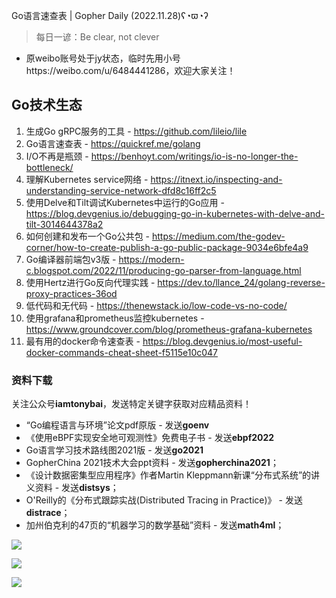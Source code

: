 Go语言速查表 | Gopher Daily (2022.11.28)ʕ◔ϖ◔ʔ

>每日一谚：Be clear, not clever

- 原weibo账号处于jy状态，临时先用小号https://weibo.com/u/6484441286，欢迎大家关注！

## Go技术生态

1. 生成Go gRPC服务的工具 - https://github.com/lileio/lile
2. Go语言速查表 - https://quickref.me/golang
3. I/O不再是瓶颈 - https://benhoyt.com/writings/io-is-no-longer-the-bottleneck/
4. 理解Kubernetes service网络 - https://itnext.io/inspecting-and-understanding-service-network-dfd8c16ff2c5
5. 使用Delve和Tilt调试Kubernetes中运行的Go应用 - https://blog.devgenius.io/debugging-go-in-kubernetes-with-delve-and-tilt-3014644378a2
6. 如何创建和发布一个Go公共包 - https://medium.com/the-godev-corner/how-to-create-publish-a-go-public-package-9034e6bfe4a9
7. Go编译器前端包v3版 - https://modern-c.blogspot.com/2022/11/producing-go-parser-from-language.html
8. 使用Hertz进行Go反向代理实践 - https://dev.to/llance_24/golang-reverse-proxy-practices-36od
9. 低代码和无代码 - https://thenewstack.io/low-code-vs-no-code/
10. 使用grafana和prometheus监控kubernetes - https://www.groundcover.com/blog/prometheus-grafana-kubernetes 
11. 最有用的docker命令速查表 - https://blog.devgenius.io/most-useful-docker-commands-cheat-sheet-f5115e10c047

### 资料下载

关注公众号**iamtonybai**，发送特定关键字获取对应精品资料！

* “Go编程语言与环境”论文pdf原版 - 发送**goenv**
* 《使用eBPF实现安全地可观测性》免费电子书 - 发送**ebpf2022**
* Go语言学习技术路线图2021版 - 发送**go2021**
* GopherChina 2021技术大会ppt资料 - 发送**gopherchina2021**；
* 《设计数据密集型应用程序》作者Martin Kleppmann新课“分布式系统”的讲义资料 - 发送**distsys**；
* O'Reilly的《分布式跟踪实战(Distributed Tracing in Practice)》 - 发送**distrace**；
* 加州伯克利的47页的“机器学习的数学基础”资料 - 发送**math4ml**；

![](https://mmbiz.qpic.cn/mmbiz_png/cH6WzfQ94mb54jsFJZ3Knmz8obUsf3PBShthmdSw5E01TcYmUReGkj0BWpxHak1HlnlzHvLmKax53YSGr7aNlA/0?wx_fmt=png)

![](https://mmbiz.qpic.cn/mmbiz_png/cH6WzfQ94mZsOgPXTXZgWiaE03ib9r9WFJXC6xJCA5Y6VSesOZqlGxYfODibvR7UPGxiaM7SZZNQZkRtggPXEfBdwQ/0?wx_fmt=png)

![](https://mmbiz.qpic.cn/mmbiz_png/cH6WzfQ94mb54jsFJZ3Knmz8obUsf3PBrSoqeMvoWCticN2cpU64fJ0FYQdXJhP7ia7WRh8628uOAsQYeE2NibRRw/0?wx_fmt=png)

